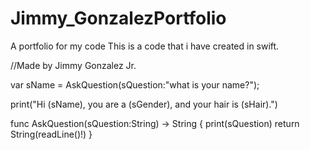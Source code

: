 # Jimmy_GonzalezPortfolio
A portfolio for my code
This is a code that i have created in swift. 

//Made by Jimmy Gonzalez Jr. 

var sName = AskQuestion(sQuestion:"what is your name?");


print("Hi \(sName), you are a \(sGender), and your hair is \(sHair).")



func AskQuestion(sQuestion:String) -> String
{
  print(sQuestion)
  return String(readLine()!)
}
